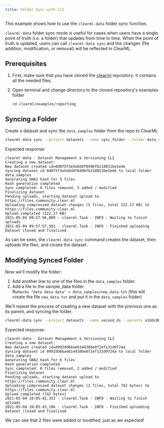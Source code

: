 ```yaml
---
title: Folder Sync with CLI
---
```


This example shows how to use the `clearml-data` folder sync function.

`clearml-data` folder sync mode is useful for cases when users have a single point of truth (i.e. a folder) that updates 
from time to time. When the point of truth is updated, users can call `clearml-data sync` and the 
changes (file addition, modification, or removal) will be reflected in ClearML.

## Prerequisites
1. First, make sure that you have cloned the [clearml](https://github.com/allegroai/clearml) repository. It contains all
the needed files.

1. Open terminal and change directory to the cloned repository's examples folder
    
   ```
   cd clearml/examples/reporting
   ```

## Syncing a Folder
Create a dataset and sync the `data_samples` folder from the repo to ClearML
```bash
clearml-data sync --project datasets --name sync_folder --folder data_samples
```

Expected response:

```
clearml-data - Dataset Management & Versioning CLI
Creating a new dataset:
New dataset created id=0d8f5f3e5ebd4f849bfb218021be1ede
Syncing dataset id 0d8f5f3e5ebd4f849bfb218021be1ede to local folder data_samples
Generating SHA2 hash for 5 files
Hash generation completed
Sync completed: 0 files removed, 5 added / modified
Finalizing dataset
Pending uploads, starting dataset upload to https://files.community.clear.ml
Uploading compressed dataset changes (5 files, total 222.17 KB) to https://files.community.clear.ml
Upload completed (222.17 KB)
2021-05-04 09:57:56,809 - clearml.Task - INFO - Waiting to finish uploads
2021-05-04 09:57:57,581 - clearml.Task - INFO - Finished uploading
Dataset closed and finalized
```

As can be seen, the `clearml-data sync` command creates the dataset, then uploads the files, and closes the dataset.


## Modifying Synced Folder

Now we'll modify the folder:
1. Add another line to one of the files in the `data_samples` folder.
1. Add a file to the sample_data folder.<br/> 
   Run`echo "data data data" > data_samples/new_data.txt` (this will create the file `new_data.txt` and put it in the `data_samples` folder)


We'll repeat the process of creating a new dataset with the previous one as its parent, and syncing the folder.

<div className="wb-normal">

```bash
clearml-data sync --project datasets --name second_ds --parents a1ddc8b0711b4178828f6c6e6e994b7c --folder data_samples
```

</div>

Expected response:
```
clearml-data - Dataset Management & Versioning CLI
Creating a new dataset:
New dataset created id=0992dd6bae6144388e0f2ef131d9724a
Syncing dataset id 0992dd6bae6144388e0f2ef131d9724a to local folder data_samples
Generating SHA2 hash for 6 files
Hash generation completed
Sync completed: 0 files removed, 2 added / modified
Finalizing dataset
Pending uploads, starting dataset upload to https://files.community.clear.ml
Uploading compressed dataset changes (2 files, total 742 bytes) to https://files.community.clear.ml
Upload completed (742 bytes)
2021-05-04 10:05:42,353 - clearml.Task - INFO - Waiting to finish uploads
2021-05-04 10:05:43,106 - clearml.Task - INFO - Finished uploading
Dataset closed and finalized
```

We can see that 2 files were added or modified, just as we expected!
